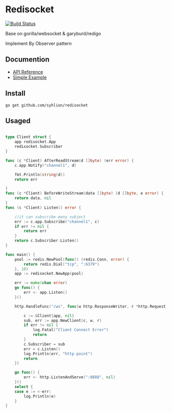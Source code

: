 # Redisocket
[![Build Status](https://travis-ci.org/syhlion/redisocket.svg?branch=master)](https://travis-ci.org/syhlion/redisocket)

Base on gorilla/websocket & garyburd/redigo

Implement By Observer pattern

## Documention

* [API Reference](https://godoc.org/github.com/syhlion/redisocket)
* [Simple Example](https://github.com/syhlion/redisocket/blob/master/example/main.go)

## Install

`go get github.com/syhlion/redisocket`

## Usaged

``` go

type Client struct {
	app redisocket.App
	redisocket.Subscriber
}

func (c *Client) AfterReadStream(d []byte) (err error) {
	c.app.Notify("channel1", d)

	fmt.Println(string(d))
	return err

}
func (c *Client) BeforeWriteStream(data []byte) (d []byte, e error) {
	return data, nil
}
func (c *Client) Listen() error {

    //it can subscribe many subject
	err := c.app.Subscribe("channel1", c)
	if err != nil {
		return err
	}
	return c.Subscriber.Listen()
}

func main() {
	pool := redis.NewPool(func() (redis.Conn, error) {
		return redis.Dial("tcp", ":6379")
	}, 10)
	app := redisocket.NewApp(pool)

	err := make(chan error)
	go func() {
		err <- app.Listen()
	}()

	http.HandleFunc("/ws", func(w http.ResponseWriter, r *http.Request) {

		c := &Client{app, nil}
		sub, err := app.NewClient(c, w, r)
		if err != nil {
			log.Fatal("Client Connect Error")
			return
		}
		c.Subscriber = sub
		err = c.Listen()
		log.Println(err, "http point")
		return
	})

	go func() {
		err <- http.ListenAndServe(":8888", nil)
	}()
	select {
	case e := <-err:
		log.Println(e)
	}
}
```
